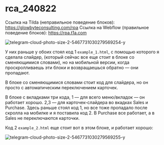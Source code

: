 # rca_240822

Cсылка на Tilda (неправильное поведение блоков): https://glowbyteconsulting.com/rpa
Cсылка на Webflow (правильное поведение блоков): https://rpa.t1a.com

![telegram-cloud-photo-size-2-5467731030279569254-y](https://user-images.githubusercontent.com/18668194/186449945-8dde3d6e-c32f-4434-81d8-1477f1342120.jpg)

У них раньше у обоих стоял код 1 `example_1.html`, 
с помощью которого я сделала слайдер, 
(который сейчас все еще стоит в блоке со сменяющимися словами), 
но на мобильной версии, когда проскролливаешь эти блоки и возвращаешься обратно — они пропадают. 

В блоке со сменяющимися словами стоит код для слайдера, 
но он просто с автоматическим переключением карточек.

В блоке с вкладками три кода, 1 — для всего меню/вкладок — он работает хорошо.
2,3 — для карточек-слайдера во вкадках Sales и Purchase. 
Здесь раньше стоял код 1, но все тоже пропадало после скролла на мобилке и я поставила код 2. 
В Purchase все работает, а в Sales не переключаются карточки.

Код 2 `example_2.html` еще стоит вот в этом блоке, и работает хорошо:

![telegram-cloud-photo-size-2-5467731030279569255-y](https://user-images.githubusercontent.com/18668194/186450019-2117096a-e8cc-45bf-9c30-dd40c0cb9ad6.jpg)
